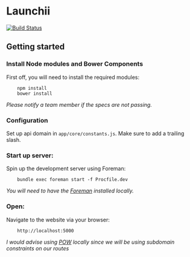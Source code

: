 # Launchii

[![Build Status](https://circleci.com/gh/launchii/launchii.svg?style=shield&circle-token=3876ee4795691fdae21450d22c99bd6a8c939e18)](https://circleci.com/gh/launchii)

## Getting started

### Install Node modules and Bower Components

First off, you will need to install the required modules:

```
    npm install
    bower install
```

*Please notify a team member if the specs are not passing.*

### Configuration

Set up api domain in `app/core/constants.js`. Make sure to add a trailing slash.

### Start up server:

Spin up the development server using Foreman:

```
    bundle exec foreman start -f Procfile.dev
```

*You will need to have the [Foreman](https://github.com/ddollar/foreman) installed locally.*

### Open:

Navigate to the website via your browser:

```
    http://localhost:5000
```

*I would advise using [POW](http://pow.cx) locally since we will be using subdomain constraints on our routes*